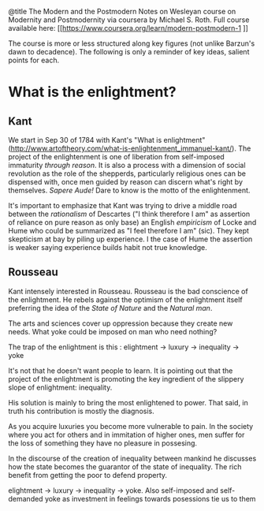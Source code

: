 @title The Modern and the Postmodern
Notes on Wesleyan course on Modernity and Postmodernity via coursera by Michael S. Roth. Full course available here: [[https://www.coursera.org/learn/modern-postmodern-1 ]]

The course is more or less structured along key figures (not unlike Barzun's dawn to decadence). The following is only a reminder of key ideas, salient points for each.

# What is the enlightment?

## Kant

We start in Sep 30 of 1784 with Kant's "What is enlightment" (http://www.artoftheory.com/what-is-enlightenment_immanuel-kant/). The project of the enlightenment is one of liberation from self-imposed immaturity *through reason*. It is also a process with a dimension of social revolution as the role of the shepperds, particularly religious ones can be dispensed with, once men guided by reason can discern what's right by themselves. *Sapere Aude!* Dare to know is the motto of the enlightenment.

It's important to emphasize that Kant was trying to drive a middle road between the _rationalism_ of Descartes ("I think therefore I am" as assertion of reliance on pure reason as only base) an English _empiricism_ of Locke and Hume who could be summarized as "I feel therefore I am" (sic). They kept skepticism at bay by piling up experience. I the case of Hume the assertion is weaker saying experience builds habit not true knowledge.  


## Rousseau

Kant intensely interested in Rousseau. Rousseau is the bad conscience of the enlightment. He rebels against the optimism of the enlightment itself preferring the idea of the _State of Nature_ and the _Natural man_.

The arts and sciences cover up oppression because they create new needs. What yoke could be imposed on man who need nothing?

The trap of the enlightment is this : elightment → luxury → inequality → yoke

It's not that he doesn't want people to learn. It is pointing out that the project of the enlightment is promoting the key ingredient of the slippery slope of enlightment: inequality.

His solution is mainly to bring the most enlightened to power. That said, in truth his contribution is mostly the diagnosis.

As you acquire luxuries you become more vulnerable to pain. In the society where you act for others and in immitation of higher ones, men suffer for the loss of something they have no pleasure in possesing.

In the discourse of the creation of inequality between mankind he discusses how the state becomes the guarantor of the state of inequality. The rich benefit from getting the poor to defend property.

elightment → luxury → inequality → yoke. Also self-imposed and self-demanded yoke as investment in feelings towards posessions tie us to them




